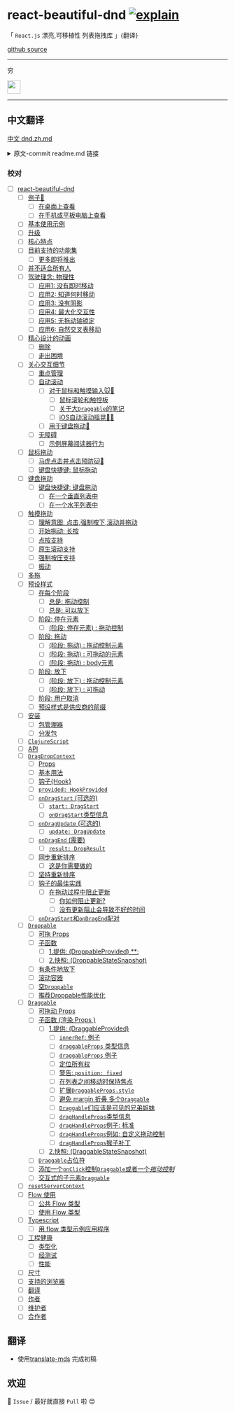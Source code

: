 # react-beautiful-dnd [![explain](http://llever.com/explain.svg)](https://github.com/chinanf-boy/Source-Explain)

「 `React.js` 漂亮,可移植性 列表拖拽库 」{翻译}

[github source](https://github.com/atlassian/react-beautiful-dnd)

---

穷

<a href="https://patreon.com/yobrave">
<img src="https://c5.patreon.com/external/logo/become_a_patron_button@2x.png" height="30">
</a>

---

## 中文翻译

[中文 dnd.zh.md](./dnd.zh.md)

<details>

<summary> 原文-commit readme.md 链接 </summary>

https://github.com/atlassian/react-beautiful-dnd/blob/cea1a62c0011f8560edf7935dc06cdfa71d51110/README.md

</details>

### 校对

- [ ] [react-beautiful-dnd](./dnd.zh.md#react-beautiful-dnd)
  - [ ] [例子🎉](./dnd.zh.md#%E4%BE%8B%E5%AD%90)
    - [ ] [在桌面上查看](./dnd.zh.md#%E5%9C%A8%E6%A1%8C%E9%9D%A2%E4%B8%8A%E6%9F%A5%E7%9C%8B)
    - [ ] [在手机或平板电脑上查看](./dnd.zh.md#%E5%9C%A8%E6%89%8B%E6%9C%BA%E6%88%96%E5%B9%B3%E6%9D%BF%E7%94%B5%E8%84%91%E4%B8%8A%E6%9F%A5%E7%9C%8B)
  - [ ] [基本使用示例](./dnd.zh.md#%E5%9F%BA%E6%9C%AC%E4%BD%BF%E7%94%A8%E7%A4%BA%E4%BE%8B)
  - [ ] [升级](./dnd.zh.md#%E5%8D%87%E7%BA%A7)
  - [ ] [核心特点](./dnd.zh.md#%E6%A0%B8%E5%BF%83%E7%89%B9%E7%82%B9)
  - [ ] [目前支持的功能集](./dnd.zh.md#%E7%9B%AE%E5%89%8D%E6%94%AF%E6%8C%81%E7%9A%84%E5%8A%9F%E8%83%BD%E9%9B%86)
    - [ ] [更多即将推出](./dnd.zh.md#%E6%9B%B4%E5%A4%9A%E5%8D%B3%E5%B0%86%E6%8E%A8%E5%87%BA)
  - [ ] [并不适合所有人](./dnd.zh.md#%E5%B9%B6%E4%B8%8D%E9%80%82%E5%90%88%E6%89%80%E6%9C%89%E4%BA%BA)
  - [ ] [驾驶理念: 物理性](./dnd.zh.md#%E9%A9%BE%E9%A9%B6%E7%90%86%E5%BF%B5-%E7%89%A9%E7%90%86%E6%80%A7)
    - [ ] [应用1: 没有即时移动](./dnd.zh.md#%E5%BA%94%E7%94%A81-%E6%B2%A1%E6%9C%89%E5%8D%B3%E6%97%B6%E7%A7%BB%E5%8A%A8)
    - [ ] [应用2: 知道何时移动](./dnd.zh.md#%E5%BA%94%E7%94%A82-%E7%9F%A5%E9%81%93%E4%BD%95%E6%97%B6%E7%A7%BB%E5%8A%A8)
    - [ ] [应用3: 没有阴影](./dnd.zh.md#%E5%BA%94%E7%94%A83-%E6%B2%A1%E6%9C%89%E9%98%B4%E5%BD%B1)
    - [ ] [应用4: 最大化交互性](./dnd.zh.md#%E5%BA%94%E7%94%A84-%E6%9C%80%E5%A4%A7%E5%8C%96%E4%BA%A4%E4%BA%92%E6%80%A7)
    - [ ] [应用5: 无拖动轴锁定](./dnd.zh.md#%E5%BA%94%E7%94%A85-%E6%97%A0%E6%8B%96%E5%8A%A8%E8%BD%B4%E9%94%81%E5%AE%9A)
    - [ ] [应用6: 自然交叉表移动](./dnd.zh.md#%E5%BA%94%E7%94%A86-%E8%87%AA%E7%84%B6%E4%BA%A4%E5%8F%89%E8%A1%A8%E7%A7%BB%E5%8A%A8)
  - [ ] [精心设计的动画](./dnd.zh.md#%E7%B2%BE%E5%BF%83%E8%AE%BE%E8%AE%A1%E7%9A%84%E5%8A%A8%E7%94%BB)
    - [ ] [删除](./dnd.zh.md#%E5%88%A0%E9%99%A4)
    - [ ] [走出困境](./dnd.zh.md#%E8%B5%B0%E5%87%BA%E5%9B%B0%E5%A2%83)
  - [ ] [关心交互细节](./dnd.zh.md#%E5%85%B3%E5%BF%83%E4%BA%A4%E4%BA%92%E7%BB%86%E8%8A%82)
    - [ ] [重点管理](./dnd.zh.md#%E9%87%8D%E7%82%B9%E7%AE%A1%E7%90%86)
    - [ ] [自动滚动](./dnd.zh.md#%E8%87%AA%E5%8A%A8%E6%BB%9A%E5%8A%A8)
      - [ ] [对于鼠标和触摸输入🐭📱](./dnd.zh.md#%E5%AF%B9%E4%BA%8E%E9%BC%A0%E6%A0%87%E5%92%8C%E8%A7%A6%E6%91%B8%E8%BE%93%E5%85%A5)
        - [ ] [鼠标滚轮和触控板](./dnd.zh.md#%E9%BC%A0%E6%A0%87%E6%BB%9A%E8%BD%AE%E5%92%8C%E8%A7%A6%E6%8E%A7%E6%9D%BF)
        - [ ] [关于大`Draggable`的笔记](./dnd.zh.md#%E5%85%B3%E4%BA%8E%E5%A4%A7draggable%E7%9A%84%E7%AC%94%E8%AE%B0)
        - [ ] [iOS自动滚动摇晃📱🤕](./dnd.zh.md#ios%E8%87%AA%E5%8A%A8%E6%BB%9A%E5%8A%A8%E6%91%87%E6%99%83)
      - [ ] [用于键盘拖动🎹](./dnd.zh.md#%E7%94%A8%E4%BA%8E%E9%94%AE%E7%9B%98%E6%8B%96%E5%8A%A8)
    - [ ] [无障碍](./dnd.zh.md#%E6%97%A0%E9%9A%9C%E7%A2%8D)
      - [ ] [示例屏幕阅读器行为](./dnd.zh.md#%E7%A4%BA%E4%BE%8B%E5%B1%8F%E5%B9%95%E9%98%85%E8%AF%BB%E5%99%A8%E8%A1%8C%E4%B8%BA)
  - [ ] [鼠标拖动](./dnd.zh.md#%E9%BC%A0%E6%A0%87%E6%8B%96%E5%8A%A8)
    - [ ] [马虎点击并点击预防🐱🎁](./dnd.zh.md#%E9%A9%AC%E8%99%8E%E7%82%B9%E5%87%BB%E5%B9%B6%E7%82%B9%E5%87%BB%E9%A2%84%E9%98%B2)
    - [ ] [键盘快捷键: 鼠标拖动](./dnd.zh.md#%E9%94%AE%E7%9B%98%E5%BF%AB%E6%8D%B7%E9%94%AE-%E9%BC%A0%E6%A0%87%E6%8B%96%E5%8A%A8)
  - [ ] [键盘拖动](./dnd.zh.md#%E9%94%AE%E7%9B%98%E6%8B%96%E5%8A%A8)
    - [ ] [键盘快捷键: 键盘拖动](./dnd.zh.md#%E9%94%AE%E7%9B%98%E5%BF%AB%E6%8D%B7%E9%94%AE-%E9%94%AE%E7%9B%98%E6%8B%96%E5%8A%A8)
      - [ ] [在一个垂直列表中](./dnd.zh.md#%E5%9C%A8%E4%B8%80%E4%B8%AA%E5%9E%82%E7%9B%B4%E5%88%97%E8%A1%A8%E4%B8%AD)
      - [ ] [在一个水平列表中](./dnd.zh.md#%E5%9C%A8%E4%B8%80%E4%B8%AA%E6%B0%B4%E5%B9%B3%E5%88%97%E8%A1%A8%E4%B8%AD)
  - [ ] [触摸拖动](./dnd.zh.md#%E8%A7%A6%E6%91%B8%E6%8B%96%E5%8A%A8)
    - [ ] [理解意图: 点击,强制按下,滚动并拖动](./dnd.zh.md#%E7%90%86%E8%A7%A3%E6%84%8F%E5%9B%BE-%E7%82%B9%E5%87%BB%E5%BC%BA%E5%88%B6%E6%8C%89%E4%B8%8B%E6%BB%9A%E5%8A%A8%E5%B9%B6%E6%8B%96%E5%8A%A8)
    - [ ] [开始拖动: 长按](./dnd.zh.md#%E5%BC%80%E5%A7%8B%E6%8B%96%E5%8A%A8-%E9%95%BF%E6%8C%89)
    - [ ] [点按支持](./dnd.zh.md#%E7%82%B9%E6%8C%89%E6%94%AF%E6%8C%81)
    - [ ] [原生滚动支持](./dnd.zh.md#%E5%8E%9F%E7%94%9F%E6%BB%9A%E5%8A%A8%E6%94%AF%E6%8C%81)
    - [ ] [强制按压支持](./dnd.zh.md#%E5%BC%BA%E5%88%B6%E6%8C%89%E5%8E%8B%E6%94%AF%E6%8C%81)
    - [ ] [振动](./dnd.zh.md#%E6%8C%AF%E5%8A%A8)
  - [ ] [多拖](./dnd.zh.md#%E5%A4%9A%E6%8B%96)
  - [ ] [预设样式](./dnd.zh.md#%E9%A2%84%E8%AE%BE%E6%A0%B7%E5%BC%8F)
    - [ ] [在每个阶段](./dnd.zh.md#%E5%9C%A8%E6%AF%8F%E4%B8%AA%E9%98%B6%E6%AE%B5)
      - [ ] [总是: 拖动控制](./dnd.zh.md#%E6%80%BB%E6%98%AF-%E6%8B%96%E5%8A%A8%E6%8E%A7%E5%88%B6)
      - [ ] [总是: 可以放下](./dnd.zh.md#%E6%80%BB%E6%98%AF-%E5%8F%AF%E4%BB%A5%E6%94%BE%E4%B8%8B)
    - [ ] [阶段: 停在元素](./dnd.zh.md#%E9%98%B6%E6%AE%B5-%E5%81%9C%E5%9C%A8%E5%85%83%E7%B4%A0)
      - [ ] [(阶段: 停在元素) : 拖动控制](./dnd.zh.md#%E9%98%B6%E6%AE%B5-%E5%81%9C%E5%9C%A8%E5%85%83%E7%B4%A0--%E6%8B%96%E5%8A%A8%E6%8E%A7%E5%88%B6)
    - [ ] [阶段: 拖动](./dnd.zh.md#%E9%98%B6%E6%AE%B5-%E6%8B%96%E5%8A%A8)
      - [ ] [(阶段: 拖动) : 拖动控制元素](./dnd.zh.md#%E9%98%B6%E6%AE%B5-%E6%8B%96%E5%8A%A8--%E6%8B%96%E5%8A%A8%E6%8E%A7%E5%88%B6%E5%85%83%E7%B4%A0)
      - [ ] [(阶段: 拖动) : 可拖动的元素](./dnd.zh.md#%E9%98%B6%E6%AE%B5-%E6%8B%96%E5%8A%A8--%E5%8F%AF%E6%8B%96%E5%8A%A8%E7%9A%84%E5%85%83%E7%B4%A0)
      - [ ] [(阶段: 拖动) : body元素](./dnd.zh.md#%E9%98%B6%E6%AE%B5-%E6%8B%96%E5%8A%A8--body%E5%85%83%E7%B4%A0)
    - [ ] [阶段: 放下](./dnd.zh.md#%E9%98%B6%E6%AE%B5-%E6%94%BE%E4%B8%8B)
      - [ ] [(阶段: 放下) : 拖动控制元素](./dnd.zh.md#%E9%98%B6%E6%AE%B5-%E6%94%BE%E4%B8%8B--%E6%8B%96%E5%8A%A8%E6%8E%A7%E5%88%B6%E5%85%83%E7%B4%A0)
      - [ ] [(阶段: 放下) : 可拖动](./dnd.zh.md#%E9%98%B6%E6%AE%B5-%E6%94%BE%E4%B8%8B--%E5%8F%AF%E6%8B%96%E5%8A%A8)
    - [ ] [阶段: 用户取消](./dnd.zh.md#%E9%98%B6%E6%AE%B5-%E7%94%A8%E6%88%B7%E5%8F%96%E6%B6%88)
    - [ ] [预设样式是供应商的前缀](./dnd.zh.md#%E9%A2%84%E8%AE%BE%E6%A0%B7%E5%BC%8F%E6%98%AF%E4%BE%9B%E5%BA%94%E5%95%86%E7%9A%84%E5%89%8D%E7%BC%80)
  - [ ] [安装](./dnd.zh.md#%E5%AE%89%E8%A3%85)
    - [ ] [包管理器](./dnd.zh.md#%E5%8C%85%E7%AE%A1%E7%90%86%E5%99%A8)
    - [ ] [分发包](./dnd.zh.md#%E5%88%86%E5%8F%91%E5%8C%85)
  - [ ] [`ClojureScript`](./dnd.zh.md#clojurescript)
  - [ ] [API](./dnd.zh.md#api)
  - [ ] [`DragDropContext`](./dnd.zh.md#dragdropcontext)
    - [ ] [Props](./dnd.zh.md#props)
    - [ ] [基本用法](./dnd.zh.md#%E5%9F%BA%E6%9C%AC%E7%94%A8%E6%B3%95)
    - [ ] [钩子{Hook}](./dnd.zh.md#%E9%92%A9%E5%AD%90hook)
    - [ ] [`provided: HookProvided`](./dnd.zh.md#provided-hookprovided)
    - [ ] [`onDragStart` (可选的)](./dnd.zh.md#ondragstart-%E5%8F%AF%E9%80%89%E7%9A%84)
      - [ ] [`start: DragStart`](./dnd.zh.md#start-dragstart)
      - [ ] [`onDragStart`类型信息](./dnd.zh.md#ondragstart%E7%B1%BB%E5%9E%8B%E4%BF%A1%E6%81%AF)
    - [ ] [`onDragUpdate` (可选的)](./dnd.zh.md#ondragupdate-%E5%8F%AF%E9%80%89%E7%9A%84)
      - [ ] [`update: DragUpdate`](./dnd.zh.md#update-dragupdate)
    - [ ] [`onDragEnd` (需要)](./dnd.zh.md#ondragend-%E9%9C%80%E8%A6%81)
      - [ ] [`result: DropResult`](./dnd.zh.md#result-dropresult)
    - [ ] [同步重新排序](./dnd.zh.md#%E5%90%8C%E6%AD%A5%E9%87%8D%E6%96%B0%E6%8E%92%E5%BA%8F)
      - [ ] [这是你需要做的](./dnd.zh.md#%E8%BF%99%E6%98%AF%E4%BD%A0%E9%9C%80%E8%A6%81%E5%81%9A%E7%9A%84)
    - [ ] [坚持重新排序](./dnd.zh.md#%E5%9D%9A%E6%8C%81%E9%87%8D%E6%96%B0%E6%8E%92%E5%BA%8F)
    - [ ] [钩子的最佳实践](./dnd.zh.md#%E9%92%A9%E5%AD%90%E7%9A%84%E6%9C%80%E4%BD%B3%E5%AE%9E%E8%B7%B5)
      - [ ] [在拖动过程中阻止更新](./dnd.zh.md#%E5%9C%A8%E6%8B%96%E5%8A%A8%E8%BF%87%E7%A8%8B%E4%B8%AD%E9%98%BB%E6%AD%A2%E6%9B%B4%E6%96%B0)
        - [ ] [你如何阻止更新?](./dnd.zh.md#%E4%BD%A0%E5%A6%82%E4%BD%95%E9%98%BB%E6%AD%A2%E6%9B%B4%E6%96%B0)
        - [ ] [没有更新阻止会导致不好的时间](./dnd.zh.md#%E6%B2%A1%E6%9C%89%E6%9B%B4%E6%96%B0%E9%98%BB%E6%AD%A2%E4%BC%9A%E5%AF%BC%E8%87%B4%E4%B8%8D%E5%A5%BD%E7%9A%84%E6%97%B6%E9%97%B4)
    - [ ] [`onDragStart`和`onDragEnd`配对](./dnd.zh.md#ondragstart%E5%92%8Condragend%E9%85%8D%E5%AF%B9)
  - [ ] [`Droppable`](./dnd.zh.md#droppable)
    - [ ] [可拖 Props](./dnd.zh.md#%E5%8F%AF%E6%8B%96-props)
    - [ ] [子函数](./dnd.zh.md#%E5%AD%90%E5%87%BD%E6%95%B0)
      - [ ] [1.提供:  (DroppableProvided) \*\*:](./dnd.zh.md#1%E6%8F%90%E4%BE%9B--droppableprovided-%5C%5C)
      - [ ] [2.快照:  (DroppableStateSnapshot)](./dnd.zh.md#2%E5%BF%AB%E7%85%A7--droppablestatesnapshot)
    - [ ] [有条件地放下](./dnd.zh.md#%E6%9C%89%E6%9D%A1%E4%BB%B6%E5%9C%B0%E6%94%BE%E4%B8%8B)
    - [ ] [滚动容器](./dnd.zh.md#%E6%BB%9A%E5%8A%A8%E5%AE%B9%E5%99%A8)
    - [ ] [空`Droppable`](./dnd.zh.md#%E7%A9%BAdroppable)
    - [ ] [推荐Droppable性能优化](./dnd.zh.md#%E6%8E%A8%E8%8D%90droppable%E6%80%A7%E8%83%BD%E4%BC%98%E5%8C%96)
  - [ ] [`Draggable`](./dnd.zh.md#draggable)
    - [ ] [可拖动 Props](./dnd.zh.md#%E5%8F%AF%E6%8B%96%E5%8A%A8-props)
    - [ ] [子函数 (渲染 Props )](./dnd.zh.md#%E5%AD%90%E5%87%BD%E6%95%B0-%E6%B8%B2%E6%9F%93-props-)
      - [ ] [1.提供:  (DraggableProvided)](./dnd.zh.md#1%E6%8F%90%E4%BE%9B--draggableprovided)
        - [ ] [`innerRef`: 例子](./dnd.zh.md#innerref-%E4%BE%8B%E5%AD%90)
        - [ ] [`draggableProps` 类型信息](./dnd.zh.md#draggableprops-%E7%B1%BB%E5%9E%8B%E4%BF%A1%E6%81%AF)
        - [ ] [`draggableProps` 例子](./dnd.zh.md#draggableprops-%E4%BE%8B%E5%AD%90)
        - [ ] [定位所有权](./dnd.zh.md#%E5%AE%9A%E4%BD%8D%E6%89%80%E6%9C%89%E6%9D%83)
        - [ ] [警告: `position: fixed`](./dnd.zh.md#%E8%AD%A6%E5%91%8A-position-fixed)
        - [ ] [在列表之间移动时保持焦点](./dnd.zh.md#%E5%9C%A8%E5%88%97%E8%A1%A8%E4%B9%8B%E9%97%B4%E7%A7%BB%E5%8A%A8%E6%97%B6%E4%BF%9D%E6%8C%81%E7%84%A6%E7%82%B9)
        - [ ] [扩展`DraggableProps.style`](./dnd.zh.md#%E6%89%A9%E5%B1%95draggablepropsstyle)
        - [ ] [避免 margin 折叠 多个`Draggable`](./dnd.zh.md#%E9%81%BF%E5%85%8D-margin-%E6%8A%98%E5%8F%A0-%E5%A4%9A%E4%B8%AAdraggable)
        - [ ] [`Draggable`们应该是可见的兄弟姐妹](./dnd.zh.md#draggable%E4%BB%AC%E5%BA%94%E8%AF%A5%E6%98%AF%E5%8F%AF%E8%A7%81%E7%9A%84%E5%85%84%E5%BC%9F%E5%A7%90%E5%A6%B9)
        - [ ] [`dragHandleProps`类型信息](./dnd.zh.md#draghandleprops%E7%B1%BB%E5%9E%8B%E4%BF%A1%E6%81%AF)
        - [ ] [`dragHandleProps`例子: 标准](./dnd.zh.md#draghandleprops%E4%BE%8B%E5%AD%90-%E6%A0%87%E5%87%86)
        - [ ] [`dragHandleProps`例如: 自定义拖动控制](./dnd.zh.md#draghandleprops%E4%BE%8B%E5%A6%82-%E8%87%AA%E5%AE%9A%E4%B9%89%E6%8B%96%E5%8A%A8%E6%8E%A7%E5%88%B6)
        - [ ] [`dragHandleProps`猴子补丁](./dnd.zh.md#draghandleprops%E7%8C%B4%E5%AD%90%E8%A1%A5%E4%B8%81)
      - [ ] [2.快照:  (DraggableStateSnapshot)](./dnd.zh.md#2%E5%BF%AB%E7%85%A7--draggablestatesnapshot)
    - [ ] [`Draggable`占位符](./dnd.zh.md#draggable%E5%8D%A0%E4%BD%8D%E7%AC%A6)
    - [ ] [添加一个`onClick`控制`Draggable`或者一个*拖动控制*](./dnd.zh.md#%E6%B7%BB%E5%8A%A0%E4%B8%80%E4%B8%AAonclick%E6%8E%A7%E5%88%B6draggable%E6%88%96%E8%80%85%E4%B8%80%E4%B8%AA%E6%8B%96%E5%8A%A8%E6%8E%A7%E5%88%B6)
    - [ ] [交互式的子元素`Draggable`](./dnd.zh.md#%E4%BA%A4%E4%BA%92%E5%BC%8F%E7%9A%84%E5%AD%90%E5%85%83%E7%B4%A0draggable)
  - [ ] [`resetServerContext`](./dnd.zh.md#resetservercontext)
  - [ ] [Flow 使用](./dnd.zh.md#flow-%E4%BD%BF%E7%94%A8)
    - [ ] [公共 Flow 类型](./dnd.zh.md#%E5%85%AC%E5%85%B1-flow-%E7%B1%BB%E5%9E%8B)
    - [ ] [使用 Flow 类型](./dnd.zh.md#%E4%BD%BF%E7%94%A8-flow-%E7%B1%BB%E5%9E%8B)
  - [ ] [Typescript](./dnd.zh.md#typescript)
    - [ ] [用 flow 类型示例应用程序](./dnd.zh.md#%E7%94%A8-flow-%E7%B1%BB%E5%9E%8B%E7%A4%BA%E4%BE%8B%E5%BA%94%E7%94%A8%E7%A8%8B%E5%BA%8F)
  - [ ] [工程健康](./dnd.zh.md#%E5%B7%A5%E7%A8%8B%E5%81%A5%E5%BA%B7)
    - [ ] [类型化](./dnd.zh.md#%E7%B1%BB%E5%9E%8B%E5%8C%96)
    - [ ] [经测试](./dnd.zh.md#%E7%BB%8F%E6%B5%8B%E8%AF%95)
    - [ ] [性能](./dnd.zh.md#%E6%80%A7%E8%83%BD)
  - [ ] [尺寸](./dnd.zh.md#%E5%B0%BA%E5%AF%B8)
  - [ ] [支持的浏览器](./dnd.zh.md#%E6%94%AF%E6%8C%81%E7%9A%84%E6%B5%8F%E8%A7%88%E5%99%A8)
  - [ ] [翻译](./dnd.zh.md#%E7%BF%BB%E8%AF%91)
  - [ ] [作者](./dnd.zh.md#%E4%BD%9C%E8%80%85)
  - [ ] [维护者](./dnd.zh.md#%E7%BB%B4%E6%8A%A4%E8%80%85)
  - [ ] [合作者](./dnd.zh.md#%E5%90%88%E4%BD%9C%E8%80%85)
<!-- END doctoc generated TOC please keep comment here to allow auto update -->


## 翻译

- 使用[translate-mds](https://github.com/chinanf-boy/translate-mds) 完成初稿

## 欢迎

👏 `Issue` / 最好就直接 `Pull` 啦 😊